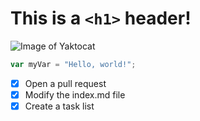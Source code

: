 # This is a `<h1>` header!

![Image of Yaktocat](https://octodex.github.com/images/yaktocat.png)

``` javascript
var myVar = "Hello, world!";
```
- [x] Open a pull request
- [x] Modify the index.md file
- [x] Create a task list
